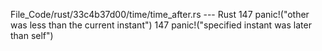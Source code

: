 File_Code/rust/33c4b37d00/time/time_after.rs --- Rust
147             panic!("other was less than the current instant")                                                                                            147             panic!("specified instant was later than self")

